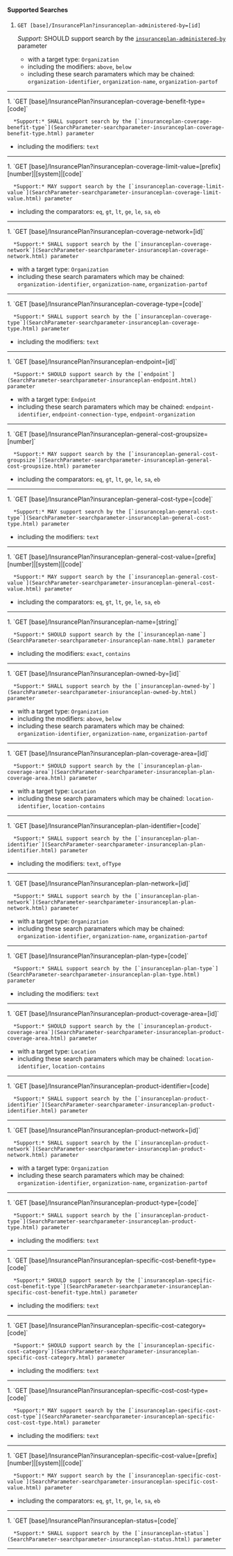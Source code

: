 #### Supported Searches

1. `GET [base]/InsurancePlan?insuranceplan-administered-by=[id]`

      *Support:* SHOULD support search by the [`insuranceplan-administered-by`](SearchParameter-searchparameter-insuranceplan-administered-by.html) parameter
   - with a target type:  `Organization`
   - including the modifiers:  `above`, `below`
   - including these search paramaters which may be chained:  `organization-identifier`, `organization-name`, `organization-partof`
<hr />
1. `GET [base]/InsurancePlan?insuranceplan-coverage-benefit-type=[code]`

      *Support:* SHALL support search by the [`insuranceplan-coverage-benefit-type`](SearchParameter-searchparameter-insuranceplan-coverage-benefit-type.html) parameter
   - including the modifiers:  `text`
<hr />
1. `GET [base]/InsurancePlan?insuranceplan-coverage-limit-value=[prefix][number]|[system]|[code]`

      *Support:* MAY support search by the [`insuranceplan-coverage-limit-value`](SearchParameter-searchparameter-insuranceplan-coverage-limit-value.html) parameter   
   - including the comparators:  `eq`, `gt`, `lt`, `ge`, `le`, `sa`, `eb`  
<hr />
1. `GET [base]/InsurancePlan?insuranceplan-coverage-network=[id]`

      *Support:* SHALL support search by the [`insuranceplan-coverage-network`](SearchParameter-searchparameter-insuranceplan-coverage-network.html) parameter
   - with a target type:  `Organization`   
   - including these search paramaters which may be chained:  `organization-identifier`, `organization-name`, `organization-partof`
<hr />
1. `GET [base]/InsurancePlan?insuranceplan-coverage-type=[code]`

      *Support:* SHALL support search by the [`insuranceplan-coverage-type`](SearchParameter-searchparameter-insuranceplan-coverage-type.html) parameter  
   - including the modifiers:  `text`   
<hr />
1. `GET [base]/InsurancePlan?insuranceplan-endpoint=[id]`

      *Support:* SHOULD support search by the [`endpoint`](SearchParameter-searchparameter-insuranceplan-endpoint.html) parameter
   - with a target type:  `Endpoint`   
   - including these search paramaters which may be chained:  `endpoint-identifier`, `endpoint-connection-type`, `endpoint-organization`
<hr />
1. `GET [base]/InsurancePlan?insuranceplan-general-cost-groupsize=[number]`

      *Support:* MAY support search by the [`insuranceplan-general-cost-groupsize`](SearchParameter-searchparameter-insuranceplan-general-cost-groupsize.html) parameter   
   - including the comparators:  `eq`, `gt`, `lt`, `ge`, `le`, `sa`, `eb`  
<hr />
1. `GET [base]/InsurancePlan?insuranceplan-general-cost-type=[code]`

      *Support:* MAY support search by the [`insuranceplan-general-cost-type`](SearchParameter-searchparameter-insuranceplan-general-cost-type.html) parameter  
   - including the modifiers:  `text`   
<hr />
1. `GET [base]/InsurancePlan?insuranceplan-general-cost-value=[prefix][number]|[system]|[code]`

      *Support:* MAY support search by the [`insuranceplan-general-cost-value`](SearchParameter-searchparameter-insuranceplan-general-cost-value.html) parameter   
   - including the comparators:  `eq`, `gt`, `lt`, `ge`, `le`, `sa`, `eb`  
<hr />
1. `GET [base]/InsurancePlan?insuranceplan-name=[string]`

      *Support:* SHOULD support search by the [`insuranceplan-name`](SearchParameter-searchparameter-insuranceplan-name.html) parameter  
   - including the modifiers:  `exact`, `contains`   
<hr />
1. `GET [base]/InsurancePlan?insuranceplan-owned-by=[id]`

      *Support:* SHALL support search by the [`insuranceplan-owned-by`](SearchParameter-searchparameter-insuranceplan-owned-by.html) parameter
   - with a target type:  `Organization`
   - including the modifiers:  `above`, `below`  
   - including these search paramaters which may be chained:  `organization-identifier`, `organization-name`, `organization-partof`
<hr />
1. `GET [base]/InsurancePlan?insuranceplan-plan-coverage-area=[id]`

      *Support:* SHOULD support search by the [`insuranceplan-plan-coverage-area`](SearchParameter-searchparameter-insuranceplan-plan-coverage-area.html) parameter
   - with a target type:  `Location`   
   - including these search paramaters which may be chained:  `location-identifier`, `location-contains`
<hr />
1. `GET [base]/InsurancePlan?insuranceplan-plan-identifier=[code]`

      *Support:* SHALL support search by the [`insuranceplan-plan-identifier`](SearchParameter-searchparameter-insuranceplan-plan-identifier.html) parameter  
   - including the modifiers:  `text`, `ofType`   
<hr />
1. `GET [base]/InsurancePlan?insuranceplan-plan-network=[id]`

      *Support:* SHALL support search by the [`insuranceplan-plan-network`](SearchParameter-searchparameter-insuranceplan-plan-network.html) parameter
   - with a target type:  `Organization`   
   - including these search paramaters which may be chained:  `organization-identifier`, `organization-name`, `organization-partof`
<hr />
1. `GET [base]/InsurancePlan?insuranceplan-plan-type=[code]`

      *Support:* SHALL support search by the [`insuranceplan-plan-type`](SearchParameter-searchparameter-insuranceplan-plan-type.html) parameter  
   - including the modifiers:  `text`   
<hr />
1. `GET [base]/InsurancePlan?insuranceplan-product-coverage-area=[id]`

      *Support:* SHOULD support search by the [`insuranceplan-product-coverage-area`](SearchParameter-searchparameter-insuranceplan-product-coverage-area.html) parameter
   - with a target type:  `Location`   
   - including these search paramaters which may be chained:  `location-identifier`, `location-contains`
<hr />
1. `GET [base]/InsurancePlan?insuranceplan-product-identifier=[code]

      *Support:* SHALL support search by the [`insuranceplan-product-identifier`](SearchParameter-searchparameter-insuranceplan-product-identifier.html) parameter
<hr />
1. `GET [base]/InsurancePlan?insuranceplan-product-network=[id]`

      *Support:* SHALL support search by the [`insuranceplan-product-network`](SearchParameter-searchparameter-insuranceplan-product-network.html) parameter
   - with a target type:  `Organization`
   - including these search paramaters which may be chained:  `organization-identifier`, `organization-name`, `organization-partof`
<hr />
1. `GET [base]/InsurancePlan?insuranceplan-product-type=[code]`

      *Support:* SHALL support search by the [`insuranceplan-product-type`](SearchParameter-searchparameter-insuranceplan-product-type.html) parameter
   - including the modifiers:  `text`
<hr />
1. `GET [base]/InsurancePlan?insuranceplan-specific-cost-benefit-type=[code]`

      *Support:* SHOULD support search by the [`insuranceplan-specific-cost-benefit-type`](SearchParameter-searchparameter-insuranceplan-specific-cost-benefit-type.html) parameter
   - including the modifiers:  `text`
<hr />
1. `GET [base]/InsurancePlan?insuranceplan-specific-cost-category=[code]`

      *Support:* SHOULD support search by the [`insuranceplan-specific-cost-category`](SearchParameter-searchparameter-insuranceplan-specific-cost-category.html) parameter
   - including the modifiers:  `text`
<hr />
1. `GET [base]/InsurancePlan?insuranceplan-specific-cost-cost-type=[code]`

      *Support:* MAY support search by the [`insuranceplan-specific-cost-cost-type`](SearchParameter-searchparameter-insuranceplan-specific-cost-cost-type.html) parameter  
   - including the modifiers:  `text`   
<hr />
1. `GET [base]/InsurancePlan?insuranceplan-specific-cost-value=[prefix][number]|[system]|[code]`

      *Support:* MAY support search by the [`insuranceplan-specific-cost-value`](SearchParameter-searchparameter-insuranceplan-specific-cost-value.html) parameter   
   - including the comparators:  `eq`, `gt`, `lt`, `ge`, `le`, `sa`, `eb`  
<hr />
1. `GET [base]/InsurancePlan?insuranceplan-status=[code]`

      *Support:* SHALL support search by the [`insuranceplan-status`](SearchParameter-searchparameter-insuranceplan-status.html) parameter

<hr />
